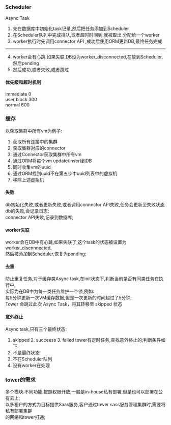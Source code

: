   ### Scheduler
  Async Task  
  1. 先在数据库中初始化task记录,然后把任务添加到Scheduler  
  2. 在Scheduler队列中完成排队,或者超时时间到,就被取出,分配给一个worker  
  3. worker执行时先调用connector API ,成功后使用ORM更新DB,最终任务完成  
  ------------------------------  
  4. worker会有心跳.如果失联,DB设为worker_disconnected,在放到Scheduler,然后pending  
  5. 然后成功,或者失败,或者跳过
  #### 优先级和超时机制
  immediate   0  
  user block  300  
  normal  600 
  ### 缓存
  以获取集群中所有vm为例子:  
  1. 获取所有连接中的集群  
  2. 获取集群对应的connector  
  3. 通过Connector获取集群中所有vm  
  4. 通过ORM将每个vm update/insert到DB  
  5. 同时收集vm的uuid  
  6. 通过ORM找到uuid不在第五步中uuid列表中的虚拟机  
  7. 移除上述虚拟机
  #### 失败  
  db初始化失败,或者更新失败,或者调用connnctor API失败,任务会更新至失败状态  
 db的失败,会记录日志;  
 connector API失败,记录到数据库;  
 #### worker失联
 worker会在DB中有心跳,如果失联了,这个task的状态被设置为worker_discnnnected,  
 然后被添加到Scheduler,恢复为pending;
 #### 去重
 防止重复任务,对于缓存类Async task,在init状态下,判断当前是否有同类任务在执行中,  
 实际为在DB中为每一类任务维护一个锁,例如:  
 每5分钟更新一次VM缓存数据,但是一次更新的时间超过了5分钟;  
  Tower 会跳过此次 Async Task，将其转移至 skipped 状态
  #### 意外终止  
  Async task,只有三个最终状态:  
  1. skipped  2. succeess  3. failed
  tower有定时任务,查找意外终止的;判断条件如下:  
  1. 不是最终状态  
  2. 不在Scheduler队列  
  3. 没有worker在处理
  
  ### tower的需求
  多个模块.不同功能.按照权限开放;一般是in-house私有部署,但是也可以部署在公有云上;  
  以多租户的方式为目标提供Saas服务,客户通过tower sass服务管理集群时,需要将私有部署集群  
  的网络和tower打通;
